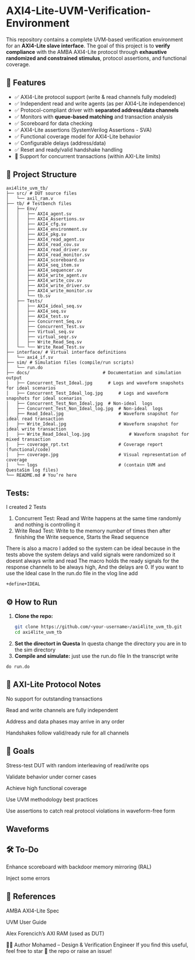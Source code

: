 # AXI4-Lite-UVM-Verification-Environment
This repository contains a complete UVM-based verification environment for an **AXI4-Lite slave interface**. The goal of this project is to **verify compliance** with the AMBA AXI4-Lite protocol through **exhaustive randomized and constrained stimulus**, protocol assertions, and functional coverage.

## 📌 Features

- ✅ AXI4-Lite protocol support (write & read channels fully modeled)
- ✅ Independent read and write agents (as per AXI4-Lite independence)
- ✅ Protocol-compliant driver with **separated address/data channels**
- ✅ Monitors with **queue-based matching** and transaction analysis
- ✅ Scoreboard for data checking
- ✅ AXI4-Lite assertions (SystemVerilog Assertions - SVA)
- ✅ Functional coverage model for AXI4-Lite behavior
- ✅ Configurable delays (address/data)
- ✅ Reset and ready/valid handshake handling
- 🧪 Support for concurrent transactions (within AXI-Lite limits)

## 📁 Project Structure
```
axi4lite_uvm_tb/
├── src/ # DUT source files
│   └── axil_ram.v
├── tb/ # Testbench files
│   ├── Env/
│   │   ├── AXI4_agent.sv
│   │   ├── AXI4_Assertions.sv
│   │   ├── AXI4_cfg.sv
│   │   ├── AXI4_environment.sv
│   │   ├── AXI4_pkg.sv
│   │   ├── AXI4_read_agent.sv
│   │   ├── AXI4_read_cov.sv
│   │   ├── AXI4_read_driver.sv
│   │   ├── AXI4_read_monitor.sv
│   │   ├── AXI4_scoreboard.sv
│   │   ├── AXI4_seq_item.sv
│   │   ├── AXI4_sequencer.sv
│   │   ├── AXI4_write_agent.sv
│   │   ├── AXI4_write_cov.sv
│   │   ├── AXI4_write_driver.sv
│   │   ├── AXI4_write_monitor.sv
│   │   └── tb.sv
│   ├── Tests/
│   │   ├── AXI4_ideal_seq.sv
│   │   ├── AXI4_seq.sv
│   │   ├── AXI4_test.sv
│   │   ├── Concurrent_Seq.sv
│   │   ├── Concurrent_Test.sv
│   │   ├── Virtual_seq.sv
│   │   ├── virtual_seqr.sv
│   │   ├── Write_Read_Seq.sv
│   └── └── Write_Read_Test.sv
├── interface/ # Virtual interface definitions
│   └── axi4_if.sv
├── sim/ # Simulation files (compile/run scripts)
│   └── run.do
├── docs/                            # Documentation and simulation output
│   ├── Concurrent_Test_Ideal.jpg      # Logs and waveform snapshots for ideal scenarios
│   ├── Concurrent_Test_Ideal_log.jpg      # Logs and waveform snapshots for ideal scenarios
│   ├── Concurrent_Test_Non_Ideal.jpg  # Non-ideal  logs
│   ├── Concurrent_Test_Non_Ideal_log.jpg  # Non-ideal  logs
│   ├── Read_Ideal.jpg                     # Waveform snapshot for ideal read transaction
│   ├── Write_Ideal.jpg                    # Waveform snapshot for ideal write transaction
│   ├── Write_Read_Ideal_log.jpg               # Waveform snapshot for mixed transaction
│   ├── coverage_rpt.txt                   # Coverage report (functional/code)
│   ├── coverage.jpg                       # Visual representation of coverage
│   └── logs                               # (contain UVM and QuestaSim log files)
└── README.md # You’re here
```
## **Tests:**
I created 2 Tests 
1. Concurrent Test: Read and Write happens at the same time randomly and nothing is controlling it
2. Write Read Test: Write to the memory number of times then after finishing the Write sequence, Starts the Read sequence

There is also a macro I added so the system can be ideal because in the tests above the system delays and valid signals were randomized so it doesnt always write and read 
The macro holds the ready signals for the response channels to be always high, And the delays are 0.
If you want to use the Ideal case 
In the run.do file in the vlog line add
```
+define+IDEAL
```

## ⚙️ How to Run

1. **Clone the repo:**
   ```bash
   git clone https://github.com/<your-username>/axi4lite_uvm_tb.git
   cd axi4lite_uvm_tb
2. **Set the directort in Questa**
In questa change the directory you are in to the sim directory
3. **Compile and simulate:**
just use the run.do file
In the transcript write
```
do run.do
```

## 🧠 AXI-Lite Protocol Notes
No support for outstanding transactions

Read and write channels are fully independent

Address and data phases may arrive in any order

Handshakes follow valid/ready rule for all channels

## 🚀 Goals
Stress-test DUT with random interleaving of read/write ops

Validate behavior under corner cases

Achieve high functional coverage

Use UVM methodology best practices

Use assertions to catch real protocol violations in waveform-free form

## Waveforms 


## 🛠️ To-Do

 Enhance scoreboard with backdoor memory mirroring (RAL)

 Inject some errors
 

## 📖 References
AMBA AXI4-Lite Spec

UVM User Guide

Alex Forencich’s AXI RAM (used as DUT)

👨‍💻 Author
Mohamed – Design & Verification Engineer
If you find this useful, feel free to star 🌟 the repo or raise an issue!
